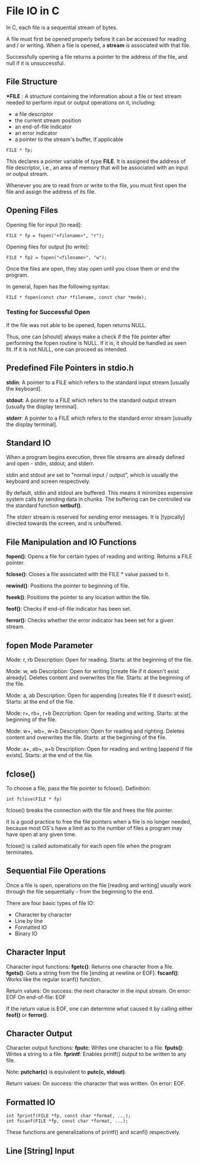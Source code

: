# File IO in C # 

In C, each file is a sequential stream of bytes. 

A file must first be opened properly before it can be accessed for reading and / or writing. When a file is opened, a __stream__ is associated with that file. 

Successfully opening a file returns a pointer to the address of the file, and null if it is unsuccessful. 

## File Structure ## 
__\*FILE__ : A structure containing the information about a file or text stream needed to perform input or output operations on it, including: 
* a file descriptor 
* the current stream position 
* an end-of-file indicator 
* an error indicator 
* a pointer to the stream's buffer, if applicable 

```
FILE * fp;
``` 
This declares a pointer variable of type __FILE__. It is assigned the address of file descriptor, i.e., an area of memory that will be associated with an input or output stream. 

Whenever you are to read from or write to the file, you must first open the file and assign the address of its file. 

## Opening Files ## 
Opening file for input [to read]: 
```
FILE * fp = fopen("<filename>", "r");
```
Opening files for output [to write]:
```
FILE * fp2 = fopen("<filename>", "w");
```
Once the files are open, they stay open until you close them or end the program. 

In general, fopen has the following syntax: 
```
FILE * fopen(const char *filename, const char *mode);
```
### Testing for Successful Open ### 
If the file was not able to be opened, fopen returns NULL. 

Thus, one can [should] always make a check if the file pointer after performing the fopen routine is NULL. If it is, it should be handled as seen fit. If it is not NULL, one can proceed as intended. 

## Predefined File Pointers in stdio.h ## 
__stdin__: A pointer to a FILE which refers to the standard input stream [usually the keyboard]. 

__stdout__: A pointer to a FILE which refers to the standard output stream [usually the display terminal]. 

__stderr__: A pointer to a FILE which refers to the standard error stream [usually the display terminal].  

## Standard IO ## 
When a program begins execution, three file streams are already defined and open - stdin, stdout, and stderr.  

stdin and stdout are set to "normal input / output", which is usually the keyboard and screen respectively. 

By default, stdin and stdout are buffered. This means it minimizes expensive system calls by sending data in chunks. The buffering can be controlled via the standard function __setbuf()__. 

The stderr stream is reserved for sending error messages. It is [typically] directed towards the screen, and is unbuffered. 

## File Manipulation and IO Functions ## 
__fopen()__: Opens a file for certain types of reading and writing. Returns a FILE pointer. 

__fclose()__: Closes a file associated with the FILE * value passed to it. 

__rewind()__: Positions the pointer to beginning of file. 

__fseek()__: Positions the pointer to any location within the file. 

__feof()__: Checks if end-of-file indicator has been set. 

__ferror()__: Checks whether the error indicator has been set for a given stream. 

## fopen Mode Parameter ## 
Mode: r, rb
Description: Open for reading. 
Starts: at the beginning of the file. 

Mode: w, wb 
Description: Open for writing [create file if it doesn't exist already]. Deletes content and overwrites the file. 
Starts: at the beginning of the file. 

Mode: a, ab 
Description: Open for appending [creates file if it doesn't exist]. 
Starts: at the end of the file. 

Mode: r+, rb+, r+b 
Dezcription: Open for reading and writing. 
Starts: at the beginning of the file. 

Mode: w+, wb+, w+b 
Description: Open for reading and righting. Deletes content and overwrites the file. 
Starts: at the beginning of the file. 

Mode: a+, ab+, a+b 
Description: Open for reading and writing [append if file exists]. 
Starts: at the end of the file. 

## fclose() ## 
To choose a file, pass the file pointer to fclose(). 
Definition:
```
int fclose(FILE * fp)
```
fclose() breaks the connection with the file and frees the file pointer. 

It is a good practice to free the file pointers when a file is no longer needed, because most OS's have a limit as to the number of files a program may have open at any given time. 

fclose() is called automatically for each open file when the program terminates. 

## Sequential File Operations ## 
Once a file is open, operations on the file [reading and writing] usually work through the file sequentially - from the beginning to the end. 

There are four basic types of file IO: 
* Character by character 
* Line by line 
* Formatted IO 
* Binary IO 

## Character Input ## 
Character input functions:
__fgetc()__: Returns one character from a file. 
__fgets()__: Gets a string from the file [ending at newline or EOF]. 
__fscanf()__: Works like the regular scanf() function. 

Return values: 
On success: the next character in the input stream. 
On error: EOF 
On end-of-file: EOF 

If the return value is EOF, one can determine what caused it by calling either __feof()__ or __ferror()__. 

## Character Output ## 
Character output functions: 
__fputc__: Writes one character to a file. 
__fputs()__: Writes a string to a file. 
__fprintf__: Enables printf() output to be written to any file. 

Note: __putchar(c)__ is equivalent to __putc(c, stdout)__. 

Return values: 
On success: the character that was written. 
On error: EOF. 

## Formatted IO ## 
```
int fprintf(FILE *fp, const char *format, ...);  
int fscanf(FILE *fp, const char *format, ...);
```
These functions are generalizations of printf() and scanf() respectively. 

## Line [String] Input ## 

